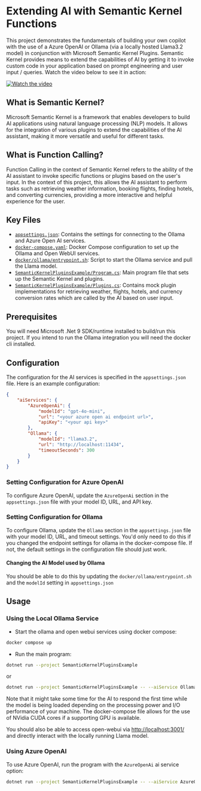 
# Extending AI with Semantic Kernel Functions

This project demonstrates the fundamentals of building your own copilot with the use of a Azure OpenAI or Ollama (via a locally hosted Llama3.2 model) in conjunction with Microsoft Semantic Kernel Plugins. Semantic Kernel provides means to extend the capabilities of AI by getting it to invoke custom code in your application based on prompt engineering and user input / queries. Watch the video below to see it in action:

[![Watch the video](https://img.youtube.com/vi/HzMQPx6Xhzw/0.jpg)](https://www.youtube.com/watch?v=HzMQPx6Xhzw)

## What is Semantic Kernel?

Microsoft Semantic Kernel is a framework that enables developers to build AI applications using natural language processing (NLP) models. It allows for the integration of various plugins to extend the capabilities of the AI assistant, making it more versatile and useful for different tasks.

## What is Function Calling?

Function Calling in the context of Semantic Kernel refers to the ability of the AI assistant to invoke specific functions or plugins based on the user's input. In the context of this project, this allows the AI assistant to perform tasks such as retrieving weather information, booking flights, finding hotels, and converting currencies, providing a more interactive and helpful experience for the user.

## Key Files

- [`appsettings.json`](SemanticKernelPluginsExample/appsettings.json): Contains the settings for connecting to the Ollama and Azure Open AI services.
- [`docker-compose.yaml`](docker-compose.yaml): Docker Compose configuration to set up the Ollama and Open WebUI services.
- [`docker/ollama/entrypoint.sh`](docker/ollama/entrypoint.sh): Script to start the Ollama service and pull the Llama model.
- [`SemanticKernelPluginsExample/Program.cs`](SemanticKernelPluginsExample/Program.cs): Main program file that sets up the Semantic Kernel and plugins.
- [`SemanticKernelPluginsExample/Plugins.cs`](SemanticKernelPluginsExample/Plugins.cs): Contains mock plugin implementations for retrieving weather, flights, hotels, and currency conversion rates which are called by the AI based on user input.

## Prerequisites

You will need Microsoft .Net 9 SDK/runtime installed to build/run this project. If you intend to run the Ollama integration you will need the docker cli installed.

## Configuration

The configuration for the AI services is specified in the `appsettings.json` file. Here is an example configuration:

```json
{
    "aiServices": {
        "AzureOpenAi": {
            "modelId": "gpt-4o-mini",
            "url": "<your azure open ai endpoint url>",
            "apiKey": "<your api key>"
        },
        "Ollama": {
            "modelId": "llama3.2",
            "url": "http://localhost:11434",
            "timeoutSeconds": 300
        }
    }
}
```

### Setting Configuration for Azure OpenAI

To configure Azure OpenAI, update the `AzureOpenAi` section in the `appsettings.json` file with your model ID, URL, and API key.

### Setting Configuration for Ollama

To configure Ollama, update the `Ollama` section in the `appsettings.json` file with your model ID, URL, and timeout settings. You'd only need to do this if you changed the endpoint settings for ollama in the docker-compose file. If not, the default settings in the configuration file should just work.

#### Changing the AI Model used by Ollama

You should be able to do this by updating the `docker/ollama/entrypoint.sh` and the `modelId` setting in `appsettings.json`

## Usage

### Using the Local Ollama Service

- Start the ollama and open webui services using docker compose:

```sh
docker compose up
```

- Run the main program:

```sh
dotnet run --project SemanticKernelPluginsExample
```

or

```sh
dotnet run --project SemanticKernelPluginsExample -- --aiService Ollama
```

Note that it might take some time for the AI to respond the first time while the model is being loaded depending on the processing power and I/O performance of your machine. The docker-compose file allows for the use of NVidia CUDA cores if a supporting GPU is available.

You should also be able to access open-webui via [http://localhost:3001/](http://localhost:3001/) and directly interact with the locally running Llama model.

### Using Azure OpenAI

To use Azure OpenAI, run the program with the `AzureOpenAi` ai service option:

```sh
dotnet run --project SemanticKernelPluginsExample -- --aiService AzureOpenAi
```
